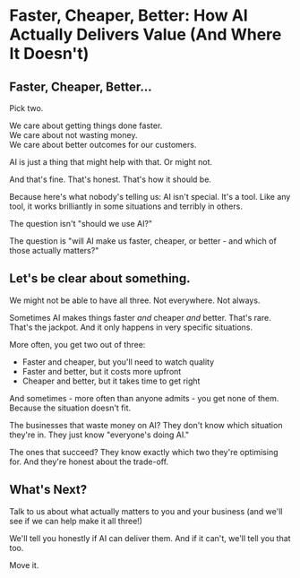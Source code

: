 # Faster, Cheaper, Better: How AI Actually Delivers Value (And Where It Doesn't)

## Faster, Cheaper, Better...

Pick two.

We care about getting things done faster.  
We care about not wasting money.  
We care about better outcomes for our customers.

AI is just a thing that might help with that. Or might not.

And that's fine. That's honest. That's how it should be.

Because here's what nobody's telling us: AI isn't special. It's a tool. Like any tool, it works brilliantly in some situations and terribly in others.

The question isn't "should we use AI?"

The question is "will AI make us faster, cheaper, or better - and which of those actually matters?"

## Let's be clear about something.

We might not be able to have all three. Not everywhere. Not always.

Sometimes AI makes things faster *and* cheaper *and* better. That's rare. That's the jackpot. And it only happens in very specific situations.

More often, you get two out of three:
- Faster and cheaper, but you'll need to watch quality
- Faster and better, but it costs more upfront
- Cheaper and better, but it takes time to get right

And sometimes - more often than anyone admits - you get none of them. Because the situation doesn't fit.

The businesses that waste money on AI? They don't know which situation they're in. They just know "everyone's doing AI."

The ones that succeed? They know exactly which two they're optimising for. And they're honest about the trade-off.

## What's Next?

Talk to us about what actually matters to you and your business (and we'll see if we can help make it all three!)

We'll tell you honestly if AI can deliver them. And if it can't, we'll tell you that too.

Move it.
